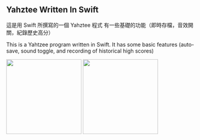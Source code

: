 ## Yahztee Written In Swift

這是用 Swift 所撰寫的一個 Yahztee 程式
有一些基礎的功能（即時存檔，音效開關，紀錄歷史高分）

This is a Yahtzee program written in Swift.
It has some basic features (auto-save, sound toggle, and recording of historical high scores)

<img src="https://github.com/user-attachments/assets/7fd5cbfa-f469-40e7-9f8f-c167fde70ef7" width="200"/>
<img src="https://github.com/user-attachments/assets/af604d45-1773-4b69-9399-04f827ba6b98" width="200"/>
